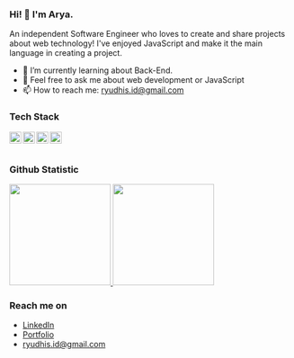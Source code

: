 ### Hi! 👋 I'm Arya.

An independent Software Engineer who loves to create and share projects about web technology! I've enjoyed JavaScript and make it the main language in creating a project.

- 🌱 I’m currently learning about Back-End.
- 💬 Feel free to ask me about web development or JavaScript
- 📫 How to reach me: ryudhis.id@gmail.com

### Tech Stack
  <a href="#"><img align="left" alt="JavaScript" title="JavaScript" width="21px" src="https://upload.wikimedia.org/wikipedia/commons/9/99/Unofficial_JavaScript_logo_2.svg" /></a>
  <a href="https://nodejs.org/"><img align="left" alt="NodeJS" title="NodeJS" width="21px" src="https://seeklogo.com/images/N/nodejs-logo-FBE122E377-seeklogo.com.png" /></a>
  <a href="https://reactjs.org/"><img align="left" alt="React" title="React" width="21px" src="https://cdn.worldvectorlogo.com/logos/react-2.svg" /></a>
  <a href="https://nextjs.org/"><img align="left" alt="Next" title="Next JS" width="21px" src="https://seeklogo.com/images/N/next-js-logo-7929BCD36F-seeklogo.com.png" /></a>
  <br>
  <br>
  
### Github Statistic
<p align="left">
<a href="https://github.com/ryudhis">
  <img height="180em" src="https://github-readme-stats-eight-theta.vercel.app/api?username=ryudhis&show_icons=true&theme=algolia&include_all_commits=true&count_private=true"/>
  <img height="180em" src="https://github-readme-stats-eight-theta.vercel.app/api/top-langs/?username=ryudhis&layout=compact&langs_count=8&theme=algolia"/>
</a>
</p>

### Reach me on
- <a href="https://linkedin.com/in/ryudhis/">LinkedIn</a>
- <a href="https://https://portfolio-ryudhis.vercel.app">Portfolio</a>
- ryudhis.id@gmail.com
